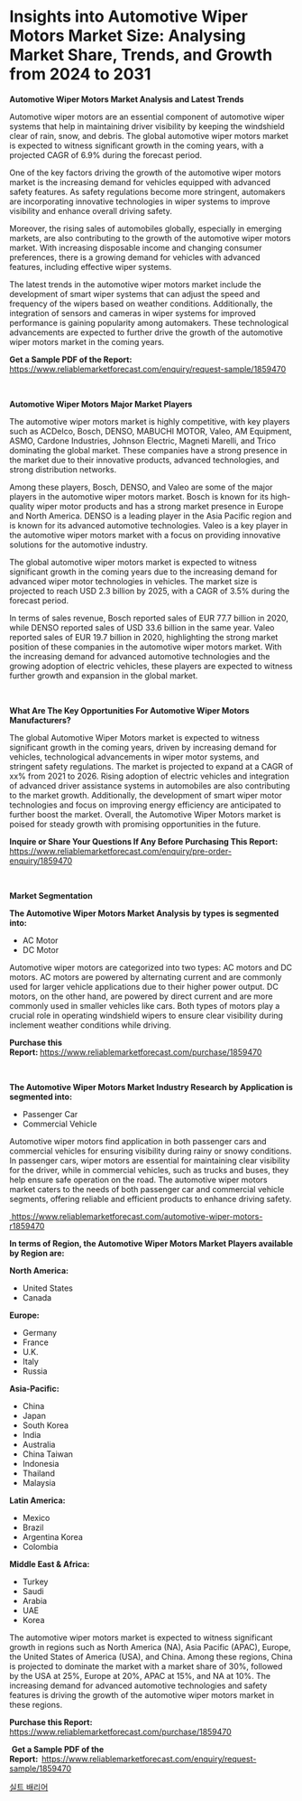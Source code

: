<p><h1>Insights into Automotive Wiper Motors Market Size: Analysing Market Share, Trends, and Growth from 2024 to 2031</h1></p><p><strong>Automotive Wiper Motors Market Analysis and Latest Trends</strong></p>
<p><p>Automotive wiper motors are an essential component of automotive wiper systems that help in maintaining driver visibility by keeping the windshield clear of rain, snow, and debris. The global automotive wiper motors market is expected to witness significant growth in the coming years, with a projected CAGR of 6.9% during the forecast period.</p><p>One of the key factors driving the growth of the automotive wiper motors market is the increasing demand for vehicles equipped with advanced safety features. As safety regulations become more stringent, automakers are incorporating innovative technologies in wiper systems to improve visibility and enhance overall driving safety.</p><p>Moreover, the rising sales of automobiles globally, especially in emerging markets, are also contributing to the growth of the automotive wiper motors market. With increasing disposable income and changing consumer preferences, there is a growing demand for vehicles with advanced features, including effective wiper systems.</p><p>The latest trends in the automotive wiper motors market include the development of smart wiper systems that can adjust the speed and frequency of the wipers based on weather conditions. Additionally, the integration of sensors and cameras in wiper systems for improved performance is gaining popularity among automakers. These technological advancements are expected to further drive the growth of the automotive wiper motors market in the coming years.</p></p>
<p><strong>Get a Sample PDF of the Report:&nbsp;</strong> <a href="https://www.reliablemarketforecast.com/enquiry/request-sample/1859470">https://www.reliablemarketforecast.com/enquiry/request-sample/1859470</a></p>
<p>&nbsp;</p>
<p><strong>Automotive Wiper Motors Major Market Players</strong></p>
<p><p>The automotive wiper motors market is highly competitive, with key players such as ACDelco, Bosch, DENSO, MABUCHI MOTOR, Valeo, AM Equipment, ASMO, Cardone Industries, Johnson Electric, Magneti Marelli, and Trico dominating the global market. These companies have a strong presence in the market due to their innovative products, advanced technologies, and strong distribution networks.</p><p>Among these players, Bosch, DENSO, and Valeo are some of the major players in the automotive wiper motors market. Bosch is known for its high-quality wiper motor products and has a strong market presence in Europe and North America. DENSO is a leading player in the Asia Pacific region and is known for its advanced automotive technologies. Valeo is a key player in the automotive wiper motors market with a focus on providing innovative solutions for the automotive industry.</p><p>The global automotive wiper motors market is expected to witness significant growth in the coming years due to the increasing demand for advanced wiper motor technologies in vehicles. The market size is projected to reach USD 2.3 billion by 2025, with a CAGR of 3.5% during the forecast period.</p><p>In terms of sales revenue, Bosch reported sales of EUR 77.7 billion in 2020, while DENSO reported sales of USD 33.6 billion in the same year. Valeo reported sales of EUR 19.7 billion in 2020, highlighting the strong market position of these companies in the automotive wiper motors market. With the increasing demand for advanced automotive technologies and the growing adoption of electric vehicles, these players are expected to witness further growth and expansion in the global market.</p></p>
<p>&nbsp;</p>
<p><strong>What Are The Key Opportunities For Automotive Wiper Motors Manufacturers?</strong></p>
<p><p>The global Automotive Wiper Motors market is expected to witness significant growth in the coming years, driven by increasing demand for vehicles, technological advancements in wiper motor systems, and stringent safety regulations. The market is projected to expand at a CAGR of xx% from 2021 to 2026. Rising adoption of electric vehicles and integration of advanced driver assistance systems in automobiles are also contributing to the market growth. Additionally, the development of smart wiper motor technologies and focus on improving energy efficiency are anticipated to further boost the market. Overall, the Automotive Wiper Motors market is poised for steady growth with promising opportunities in the future.</p></p>
<p><strong>Inquire or Share Your Questions If Any Before Purchasing This Report:</strong> <a href="https://www.reliablemarketforecast.com/enquiry/pre-order-enquiry/1859470">https://www.reliablemarketforecast.com/enquiry/pre-order-enquiry/1859470</a></p>
<p>&nbsp;</p>
<p><strong>Market Segmentation</strong></p>
<p><strong>The Automotive Wiper Motors Market Analysis by types is segmented into:</strong></p>
<p><ul><li>AC Motor</li><li>DC Motor</li></ul></p>
<p><p>Automotive wiper motors are categorized into two types: AC motors and DC motors. AC motors are powered by alternating current and are commonly used for larger vehicle applications due to their higher power output. DC motors, on the other hand, are powered by direct current and are more commonly used in smaller vehicles like cars. Both types of motors play a crucial role in operating windshield wipers to ensure clear visibility during inclement weather conditions while driving.</p></p>
<p><strong>Purchase this Report:&nbsp;</strong><a href="https://www.reliablemarketforecast.com/purchase/1859470">https://www.reliablemarketforecast.com/purchase/1859470</a></p>
<p>&nbsp;</p>
<p><strong>The Automotive Wiper Motors Market Industry Research by Application is segmented into:</strong></p>
<p><ul><li>Passenger Car</li><li>Commercial Vehicle</li></ul></p>
<p><p>Automotive wiper motors find application in both passenger cars and commercial vehicles for ensuring visibility during rainy or snowy conditions. In passenger cars, wiper motors are essential for maintaining clear visibility for the driver, while in commercial vehicles, such as trucks and buses, they help ensure safe operation on the road. The automotive wiper motors market caters to the needs of both passenger car and commercial vehicle segments, offering reliable and efficient products to enhance driving safety.</p></p>
<p><a href="https://www.reliablemarketforecast.com/automotive-wiper-motors-r1859470">&nbsp;https://www.reliablemarketforecast.com/automotive-wiper-motors-r1859470</a></p>
<p><strong>In terms of Region, the Automotive Wiper Motors Market Players available by Region are:</strong></p>
<p>
    <p> <strong> North America: </strong>
        <ul>
            <li>United States</li>
            <li>Canada</li>
        </ul>
        </p> 
    <p> <strong> Europe: </strong>
        <ul>
            <li>Germany</li>
            <li>France</li>
            <li>U.K.</li>
            <li>Italy</li>
            <li>Russia</li>
        </ul>
        </p> 
    <p> <strong> Asia-Pacific: </strong>
        <ul>
            <li>China</li>
            <li>Japan</li>
            <li>South Korea</li>
            <li>India</li>
            <li>Australia</li>
            <li>China Taiwan</li>
            <li>Indonesia</li>
            <li>Thailand</li>
            <li>Malaysia</li>
        </ul>
        </p> 
    <p> <strong> Latin America: </strong>
        <ul>
            <li>Mexico</li>
            <li>Brazil</li>
            <li>Argentina Korea</li>
            <li>Colombia</li>
        </ul>
        </p> 
    <p> <strong> Middle East & Africa: </strong>
        <ul>
            <li>Turkey</li>
            <li>Saudi</li>
            <li>Arabia</li>
            <li>UAE</li>
            <li>Korea</li>
        </ul>
    </p>
    </p>
<p><p>The automotive wiper motors market is expected to witness significant growth in regions such as North America (NA), Asia Pacific (APAC), Europe, the United States of America (USA), and China. Among these regions, China is projected to dominate the market with a market share of 30%, followed by the USA at 25%, Europe at 20%, APAC at 15%, and NA at 10%. The increasing demand for advanced automotive technologies and safety features is driving the growth of the automotive wiper motors market in these regions.</p></p>
<p><strong>Purchase this Report: </strong><a href="https://www.reliablemarketforecast.com/purchase/1859470">https://www.reliablemarketforecast.com/purchase/1859470</a></p>
<p>&nbsp;<strong>Get a Sample PDF of the Report:&nbsp;&nbsp;</strong><a href="https://www.reliablemarketforecast.com/enquiry/request-sample/1859470">https://www.reliablemarketforecast.com/enquiry/request-sample/1859470</a></p>
<p><strong></strong></p>
<p><p><a href="https://github.com/mdmazharulnwr786/Market-Research-Report-List-1/blob/main/66168753674.md">실트 배리어</a></p></p>